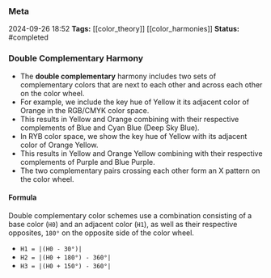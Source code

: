 ### Meta
2024-09-26 18:52
**Tags:** [[color_theory]] [[color_harmonies]]
**Status:** #completed 

### Double Complementary Harmony
- The **double complementary** harmony includes two sets of complementary colors that are next to each other and across each other on the color wheel.
- For example, we include the key hue of Yellow it its adjacent color of Orange in the RGB/CMYK color space.
- This results in Yellow and Orange combining with their respective complements of Blue and Cyan Blue (Deep Sky Blue).
- In RYB color space, we show the key hue of Yellow with its adjacent color of Orange Yellow.
- This results in Yellow and Orange Yellow combining with their respective complements of Purple and Blue Purple.
- The two complementary pairs crossing each other form an X pattern on the color wheel.

#### Formula
Double complementary color schemes use a combination consisting of a base color (`H0`) and an adjacent color (`H1`),  as well as their respective opposites, `180°` on the opposite side of the color wheel.
- `H1 = |(H0 - 30°)|`
- `H2 = |(H0 + 180°) - 360°|`
- `H3 = |(H0 + 150°) - 360°|`